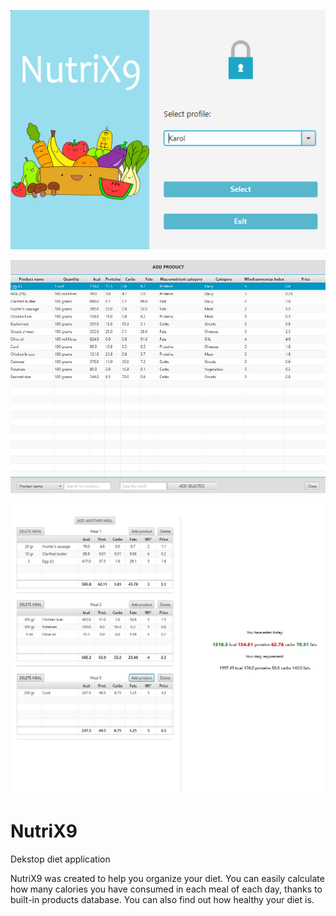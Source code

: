 ![NutriX9 select profile](https://github.com/KarolSakwa/NutriX9/blob/branch2/NutriX9%20screen.png?raw=true "NutriX9 select profile view")

![NutriX9 add product view](https://github.com/KarolSakwa/NutriX9/blob/branch2/addProductView.JPG?raw=true "NutriX9 add product view")

![NutriX9 diet view](https://github.com/KarolSakwa/NutriX9/blob/branch2/dietView.JPG?raw=true "NutriX9 diet view")

# NutriX9
Dekstop diet application

NutriX9 was created to help you organize your diet. You can easily calculate how many calories you have consumed in each meal of each day, thanks to built-in products database. You can also find out how healthy your diet is. 
